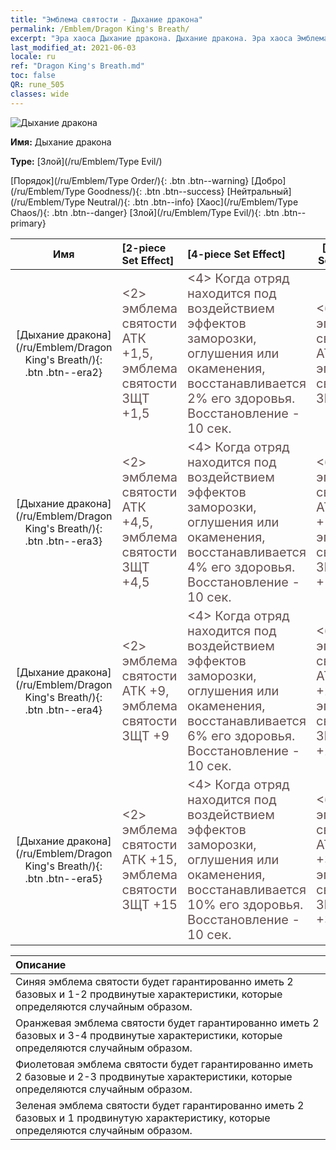 ```yaml
---
title: "Эмблема святости - Дыхание дракона"
permalink: /Emblem/Dragon King's Breath/
excerpt: "Эра хаоса Дыхание дракона. Дыхание дракона. Эра хаоса Эмблема святости Дыхание дракона. Эра хаоса Злой Дыхание дракона"
last_modified_at: 2021-06-03
locale: ru
ref: "Dragon King's Breath.md"
toc: false
QR: rune_505
classes: wide
---
```


  ![Дыхание дракона](/images/r/rune_icon_505.png)

 **Имя:** Дыхание дракона

 **Type:** [Злой](/ru/Emblem/Type Evil/)

  [Порядок](/ru/Emblem/Type Order/){: .btn .btn--warning}   [Добро](/ru/Emblem/Type Goodness/){: .btn .btn--success}   [Нейтральный](/ru/Emblem/Type Neutral/){: .btn .btn--info}   [Хаос](/ru/Emblem/Type Chaos/){: .btn .btn--danger}   [Злой](/ru/Emblem/Type Evil/){: .btn .btn--primary} 

  |  Имя    | [2-piece Set Effect] | [4-piece Set Effect] | [6-piece Set Effect]  | 
  |:-----------------------:|:-------------------|:-----------------|----------------| 
  | [Дыхание дракона](/ru/Emblem/Dragon King's Breath/){: .btn .btn--era2} | <span style="color: #645252;font-size:20px">&lt;2&gt; эмблема святости АТК +1,5, эмблема святости ЗЩТ +1,5</span> | <span style="color: #645252;font-size:20px">&lt;4&gt; Когда отряд находится под воздействием эффектов заморозки, оглушения или окаменения, восстанавливается 2% его здоровья. Восстановление - 10 сек.</span> | <span style="color: #645252;font-size:20px">&lt;6&gt; эмблема святости АТК +4, эмблема святости ЗЩТ +4</span> | 
  | [Дыхание дракона](/ru/Emblem/Dragon King's Breath/){: .btn .btn--era3} | <span style="color: #645252;font-size:20px">&lt;2&gt; эмблема святости АТК +4,5, эмблема святости ЗЩТ +4,5</span> | <span style="color: #645252;font-size:20px">&lt;4&gt; Когда отряд находится под воздействием эффектов заморозки, оглушения или окаменения, восстанавливается 4% его здоровья. Восстановление - 10 сек.</span> | <span style="color: #645252;font-size:20px">&lt;6&gt; эмблема святости АТК +11,5, эмблема святости ЗЩТ +11,5</span> | 
  | [Дыхание дракона](/ru/Emblem/Dragon King's Breath/){: .btn .btn--era4} | <span style="color: #645252;font-size:20px">&lt;2&gt; эмблема святости АТК +9, эмблема святости ЗЩТ +9</span> | <span style="color: #645252;font-size:20px">&lt;4&gt; Когда отряд находится под воздействием эффектов заморозки, оглушения или окаменения, восстанавливается 6% его здоровья. Восстановление - 10 сек.</span> | <span style="color: #645252;font-size:20px">&lt;6&gt; эмблема святости АТК +22,5, эмблема святости ЗЩТ +22,5</span> | 
  | [Дыхание дракона](/ru/Emblem/Dragon King's Breath/){: .btn .btn--era5} | <span style="color: #645252;font-size:20px">&lt;2&gt; эмблема святости АТК +15, эмблема святости ЗЩТ +15</span> | <span style="color: #645252;font-size:20px">&lt;4&gt; Когда отряд находится под воздействием эффектов заморозки, оглушения или окаменения, восстанавливается 10% его здоровья. Восстановление - 10 сек.</span> | <span style="color: #645252;font-size:20px">&lt;6&gt; эмблема святости АТК +37,5, эмблема святости ЗЩТ +37,5</span> | 

  |         Описание            | 
  |:-------------------------------|
  | Синяя эмблема святости будет гарантированно иметь 2 базовых и 1-2 продвинутые характеристики, которые определяются случайным образом. |
  | Оранжевая эмблема святости будет гарантированно иметь 2 базовых и 3-4 продвинутые характеристики, которые определяются случайным образом. |
  | Фиолетовая эмблема святости будет гарантированно иметь 2 базовые и 2-3 продвинутые характеристики, которые определяются случайным образом. |
  | Зеленая эмблема святости будет гарантированно иметь 2 базовых и 1 продвинутую характеристику, которые определяются случайным образом. |
